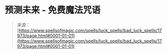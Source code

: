 <!--yml

分类：未分类

日期：2024年06月12日 18:59:20

-->

# 预测未来 - 免费魔法咒语

> 来源：[https://www.spellsofmagic.com/spells/luck_spells/bad_luck_spells/17973/page.html#0001-01-01](https://www.spellsofmagic.com/spells/luck_spells/bad_luck_spells/17973/page.html#0001-01-01)
